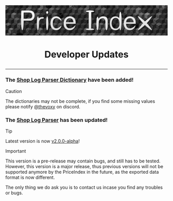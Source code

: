 <a href="https://xnserver.xyz">
  <img src="../assets/banner.png" alt="drawing" style="max-width: 100%; height: auto;">
</a>

# <p align="center"> Developer Updates </p>

---

### The [Shop Log Parser Dictionary](https://github.com/Price-Index/Shop-Log-Parser-Dictionary) have been added!
> [!CAUTION]
> The dictionaries may not be complete, if you find some missing values please notify [@thevoxy](https://discordapp.com/users/967391331553013811) on discord.


### The [Shop Log Parser](https://github.com/Price-Index/Shop-Log-Parser) has been updated!
> [!TIP]
> Latest version is now [v2.0.0-alpha](https://github.com/Price-Index/Shop-Log-Parser/releases/tag/v2.0.0-alpha)!

> [!IMPORTANT]
> This version is a pre-release may contain bugs, and still has to be tested. \
> However, this version is a major release, thus previous versions will not be supported anymore by the PriceIndex in the future, as the exported data format is now different.

The only thing we do ask you is to contact us incase you find any troubles or bugs.
